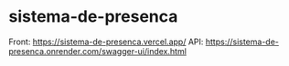 # sistema-de-presenca

Front: https://sistema-de-presenca.vercel.app/
API: https://sistema-de-presenca.onrender.com/swagger-ui/index.html
